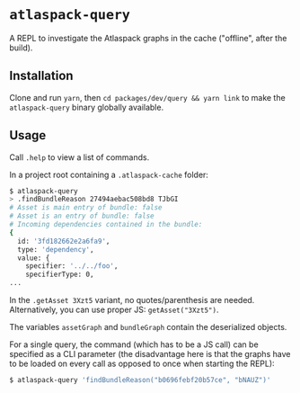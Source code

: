 # `atlaspack-query`

A REPL to investigate the Atlaspack graphs in the cache ("offline", after the build).

## Installation

Clone and run `yarn`, then `cd packages/dev/query && yarn link` to make the `atlaspack-query` binary
globally available.

## Usage

Call `.help` to view a list of commands.

In a project root containing a `.atlaspack-cache` folder:

```sh
$ atlaspack-query
> .findBundleReason 27494aebac508bd8 TJbGI
# Asset is main entry of bundle: false
# Asset is an entry of bundle: false
# Incoming dependencies contained in the bundle:
{
  id: '3fd182662e2a6fa9',
  type: 'dependency',
  value: {
    specifier: '../../foo',
    specifierType: 0,
...
```

In the `.getAsset 3Xzt5` variant, no quotes/parenthesis are
needed. Alternatively, you can use proper JS: `getAsset("3Xzt5")`.

The variables `assetGraph` and `bundleGraph` contain the deserialized objects.

For a single query, the command (which has to be a JS call) can be specified as a CLI parameter (the
disadvantage here is that the graphs have to be loaded on every call as opposed to once when
starting the REPL):

```sh
$ atlaspack-query 'findBundleReason("b0696febf20b57ce", "bNAUZ")'
```
